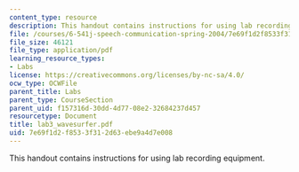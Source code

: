 ```yaml
---
content_type: resource
description: This handout contains instructions for using lab recording equipment.
file: /courses/6-541j-speech-communication-spring-2004/7e69f1d2f8533f312d63ebe9a4d7e008_lab3_wavesurfer.pdf
file_size: 46121
file_type: application/pdf
learning_resource_types:
- Labs
license: https://creativecommons.org/licenses/by-nc-sa/4.0/
ocw_type: OCWFile
parent_title: Labs
parent_type: CourseSection
parent_uid: f157316d-30dd-4d77-08e2-32684237d457
resourcetype: Document
title: lab3_wavesurfer.pdf
uid: 7e69f1d2-f853-3f31-2d63-ebe9a4d7e008
---
```

This handout contains instructions for using lab recording equipment.